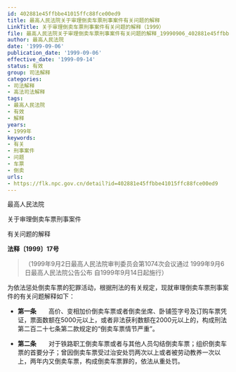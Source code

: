 ```yaml
---
id: 402881e45ffbbe41015ffc88fce00ed9
title: 最高人民法院关于审理倒卖车票刑事案件有关问题的解释
LinkTitle: 关于审理倒卖车票刑事案件有关问题的解释（1999）
file: 最高人民法院关于审理倒卖车票刑事案件有关问题的解释_19990906_402881e45ffbbe41015ffc88fce00ed9.docx
author: 最高人民法院
date: '1999-09-06'
publication_date: '1999-09-06'
effective_date: '1999-09-14'
status: 有效
group: 司法解释
categories:
- 司法解释
- 高法司法解释
tags:
- 最高人民法院
- 有效
- 解释
years:
- 1999年
keywords:
- 有关
- 刑事案件
- 问题
- 车票
- 倒卖
urls:
- https://flk.npc.gov.cn/detail?id=402881e45ffbbe41015ffc88fce00ed9
---
```


最高人民法院

关于审理倒卖车票刑事案件

有关问题的解释

**法释〔1999〕17号**

> （1999年9月2日最高人民法院审判委员会第1074次会议通过 1999年9月6日最高人民法院公告公布 自1999年9月14日起施行）

为依法惩处倒卖车票的犯罪活动，根据刑法的有关规定，现就审理倒卖车票刑事案件的有关问题解释如下：

- **第一条**　　高价、变相加价倒卖车票或者倒卖坐席、卧铺签字号及订购车票凭证，票面数额在5000元以上，或者非法获利数额在2000元以上的，构成刑法第二百二十七条第二款规定的“倒卖车票情节严重”。

- **第二条**　　对于铁路职工倒卖车票或者与其他人员勾结倒卖车票；组织倒卖车票的首要分子；曾因倒卖车票受过治安处罚两次以上或者被劳动教养一次以上，两年内又倒卖车票，构成倒卖车票罪的，依法从重处罚。
